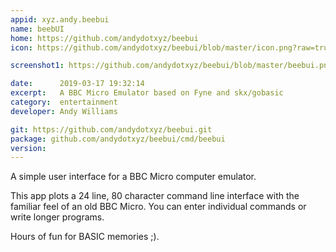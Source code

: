 ```yaml
---
appid: xyz.andy.beebui
name: beebUI
home: https://github.com/andydotxyz/beebui
icon: https://github.com/andydotxyz/beebui/blob/master/icon.png?raw=true

screenshot1: https://github.com/andydotxyz/beebui/blob/master/beebui.png?raw=true

date:      2019-03-17 19:32:14
excerpt:   A BBC Micro Emulator based on Fyne and skx/gobasic
category:  entertainment
developer: Andy Williams

git: https://github.com/andydotxyz/beebui.git
package: github.com/andydotxyz/beebui/cmd/beebui
version: 
---
```


A simple user interface for a BBC Micro computer emulator.

This app plots a 24 line, 80 character command line interface with the familiar
feel of an old BBC Micro. You can enter individual commands or write longer programs.

Hours of fun for BASIC memories ;).
